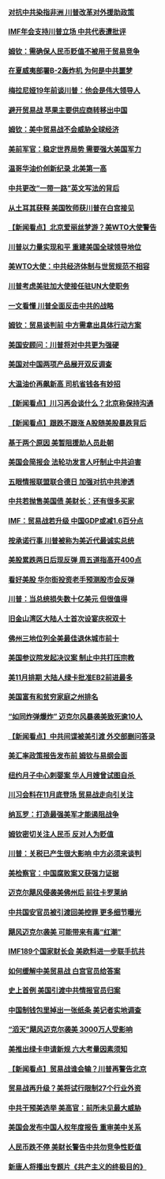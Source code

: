 #### [对抗中共染指非洲 川普改革对外援助政策](../pages/nsc412/n10783337.md?t=10142134) 

#### [IMF年会支持川普立场 中共代表遭批评](../pages/nsc412/n10783214.md?t=10142134) 

#### [姆钦：需确保人民币贬值不被用于贸易竞争](../pages/nsc412/n10782198.md?t=10142134) 

#### [在夏威夷部署B-2轰炸机 为何是中共噩梦](../pages/nsc412/n10781674.md?t=10142134) 

#### [梅拉尼娅19年前谈川普：他会是伟大领导人](../pages/nsc412/n10782415.md?t=10142134) 

#### [避开贸易战 苹果主要供应商转移出中国](../pages/nsc412/n10781823.md?t=10142134) 

#### [姆钦：美中贸易战不会威胁全球经济](../pages/nsc412/n10782089.md?t=10142134) 

#### [美前军官：稳定世界局势 需要强大美国军力](../pages/nsc412/n10781975.md?t=10142134) 

#### [温哥华油价创新纪录 北美第一高](../pages/nsc412/n10781901.md?t=10142134) 

#### [中共更改“一带一路”英文写法的背后](../pages/nsc412/n10781696.md?t=10142134) 

#### [从土耳其获释 美国牧师获川普在白宫接见](../pages/nsc412/n10781786.md?t=10142134) 

#### [【新闻看点】北京爱丽丝梦游？美WTO大使警告](../pages/nsc412/n10781549.md?t=10142134) 

#### [川普以力量实现和平 重建美国全球领导地位](../pages/nsc412/n10781730.md?t=10142134) 

#### [美WTO大使：中共经济体制与世贸规范不相容](../pages/nsc412/n10781260.md?t=10142134) 

#### [川普考虑美驻加大使接任驻UN大使职务](../pages/nsc412/n10781507.md?t=10142134) 

#### [一文看懂  川普全面反击中共的战略](../pages/nsc412/n10780060.md?t=10142134) 

#### [姆钦：贸易谈判前 中方需拿出具体行动方案](../pages/nsc412/n10780360.md?t=10142134) 

#### [美国安顾问：川普将对中共更为强硬](../pages/nsc412/n10780579.md?t=10142134) 

#### [美国对中国两项产品展开双反调查](../pages/nsc412/n10780059.md?t=10142134) 

#### [大温油价再飙新高 司机省钱各有妙招](../pages/nsc412/n10780183.md?t=10142134) 

#### [【新闻看点】川习再会谈什么？北京称保持沟通](../pages/nsc412/n10780037.md?t=10142134) 

#### [【新闻看点】跟跌不跟涨 A股随美股暴跌背后](../pages/nsc412/n10780057.md?t=10142134) 

#### [基于两个原因 美暂阻援助人员赴朝](../pages/nsc412/n10779723.md?t=10142134) 

#### [美国会简报会 法轮功发言人吁制止中共迫害](../pages/nsc412/n10779649.md?t=10142134) 

#### [五眼情报联盟联合德日 加强对抗中共渗透](../pages/nsc412/n10779555.md?t=10142134) 

#### [中共若抛售美国债 美财长：还有很多买家](../pages/nsc412/n10779551.md?t=10142134) 

#### [IMF：贸易战若升级 中国GDP或减1.6百分点](../pages/nsc412/n10779387.md?t=10142134) 

#### [按承诺行事 川普被称为美近代最诚实总统](../pages/nsc412/n10779378.md?t=10142134) 

#### [美股累跌两日后现反弹 周五道指高开400点](../pages/nsc412/n10777885.md?t=10142134) 

#### [看好美股 华尔街投资老手预测股市会反弹](../pages/nsc412/n10778604.md?t=10142134) 

#### [川普：当总统损失数十亿美元 但很值得](../pages/nsc412/n10778932.md?t=10142134) 

#### [旧金山湾区大陆人士首次设宴庆祝双十](../pages/nsc412/n10778620.md?t=10142134) 

#### [佛州三地位列全美最佳退休城市前十](../pages/nsc412/n10777888.md?t=10142134) 

#### [美国参议院发起决议案 制止中共打压宗教](../pages/nsc412/n10777584.md?t=10142134) 

#### [美11月排期 大陆人绿卡批准EB2前进最多](../pages/nsc412/n10777900.md?t=10142134) 

#### [美国富有和贫穷家庭之州排名](../pages/nsc412/n10777911.md?t=10142134) 

#### [“如同炸弹爆炸” 迈克尔风暴袭美致死逾10人](../pages/nsc412/n10777806.md?t=10142134) 

#### [【新闻看点】中共间谍被美引渡 外交部删问答录](../pages/nsc412/n10777155.md?t=10142134) 

#### [美汇率政策报告发布前 姆钦与易纲会面](../pages/nsc412/n10777156.md?t=10142134) 

#### [纽约月子中心刺婴案 华人月嫂曾试图自杀 ](../pages/nsc412/n10777493.md?t=10142134) 

#### [川习会料在11月底登场 贸易战走向引关注](../pages/nsc412/n10777468.md?t=10142134) 

#### [纳瓦罗：打造最强美军才能遏阻战争](../pages/nsc412/n10777382.md?t=10142134) 

#### [姆钦密切关注人民币 反对人为贬值](../pages/nsc412/n10777297.md?t=10142134) 

#### [川普：关税已产生很大影响 中方必须来谈判](../pages/nsc412/n10777141.md?t=10142134) 

#### [美检察官：中国腐败案又获强力证据](../pages/nsc412/n10777118.md?t=10142134) 

#### [迈克尔飓风侵袭美佛州后 前往卡罗莱纳](../pages/nsc412/n10777049.md?t=10142134) 

#### [中共国安官员被引渡回美控罪 更多细节曝光](../pages/nsc412/n10775561.md?t=10142134) 

#### [飓风迈克尔袭美 可能带来有毒“红潮”](../pages/nsc412/n10776149.md?t=10142134) 

#### [IMF189个国家财长会 美欧料进一步联手抗共](../pages/nsc412/n10775397.md?t=10142134) 

#### [如何缓解中美贸易战 白宫官员给答案](../pages/nsc412/n10775590.md?t=10142134) 

#### [史上首例 美国引渡中共情报官员归案](../pages/nsc412/n10775224.md?t=10142134) 

#### [中国制钱包里掉出一张纸条 美记者实地调查](../pages/nsc412/n10775105.md?t=10142134) 

#### [“滔天”飓风迈克尔袭美 3000万人受影响](../pages/nsc412/n10775248.md?t=10142134) 

#### [美推出绿卡申请新规 六大考量因素须知](../pages/nsc412/n10774920.md?t=10142134) 

#### [【新闻看点】贸易战谁会输？川普再警告北京](../pages/nsc412/n10774769.md?t=10142134) 

#### [贸易战再升级？美将试行限制27个行业外资](../pages/nsc412/n10774978.md?t=10142134) 

#### [中共干预美选举 美高官：前所未见最大威胁](../pages/nsc412/n10774924.md?t=10142134) 

#### [美国会发布中国人权年度报告 重审美中关系](../pages/nsc412/n10774917.md?t=10142134) 

#### [人民币跌不停 美财长警告中共勿竞争性贬值](../pages/nsc412/n10774778.md?t=10142134) 

#### [新唐人将播出专题片《共产主义的终极目的》](../pages/nsc412/n10767004.md?t=10142134) 

